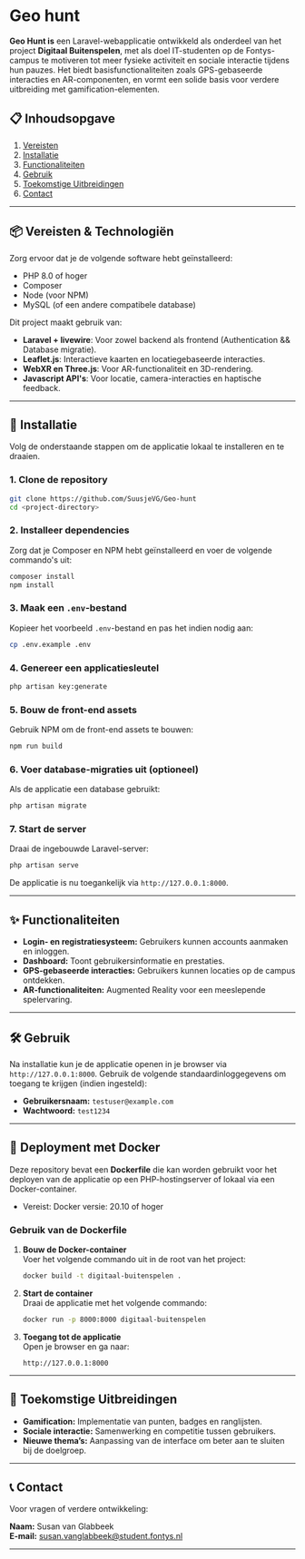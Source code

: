 # Geo hunt

**Geo Hunt is** een Laravel-webapplicatie ontwikkeld als onderdeel van het project **Digitaal Buitenspelen**, met als doel IT-studenten op de Fontys-campus te motiveren tot meer fysieke activiteit en sociale interactie tijdens hun pauzes. Het biedt basisfunctionaliteiten zoals GPS-gebaseerde interacties en AR-componenten, en vormt een solide basis voor verdere uitbreiding met gamification-elementen.  


## 📋 Inhoudsopgave  
1. [Vereisten](#vereisten)  
2. [Installatie](#installatie)  
3. [Functionaliteiten](#functionaliteiten)  
4. [Gebruik](#gebruik)  
5. [Toekomstige Uitbreidingen](#toekomstige-uitbreidingen)  
6. [Contact](#contact)  

---

## 📦 Vereisten & Technologiën 

Zorg ervoor dat je de volgende software hebt geïnstalleerd:  
- PHP 8.0 of hoger  
- Composer  
- Node (voor NPM)  
- MySQL (of een andere compatibele database)  

Dit project maakt gebruik van:
- **Laravel + livewire**: Voor zowel backend als frontend (Authentication && Database migratie).
- **Leaflet.js**: Interactieve kaarten en locatiegebaseerde interacties.
- **WebXR en Three.js**: Voor AR-functionaliteit en 3D-rendering.
- **Javascript API's**: Voor locatie, camera-interacties en haptische feedback.
---

## 🚀 Installatie  

Volg de onderstaande stappen om de applicatie lokaal te installeren en te draaien.  

### 1. Clone de repository  
```bash
git clone https://github.com/SuusjeVG/Geo-hunt
cd <project-directory>
```

### 2. Installeer dependencies  
Zorg dat je Composer en NPM hebt geïnstalleerd en voer de volgende commando's uit:  
```bash
composer install
npm install
```

### 3. Maak een `.env`-bestand  
Kopieer het voorbeeld `.env`-bestand en pas het indien nodig aan:  
```bash
cp .env.example .env
```

### 4. Genereer een applicatiesleutel  
```bash
php artisan key:generate
```

### 5. Bouw de front-end assets  
Gebruik NPM om de front-end assets te bouwen:  
```bash
npm run build
```

### 6. Voer database-migraties uit (optioneel)  
Als de applicatie een database gebruikt:  
```bash
php artisan migrate
```

### 7. Start de server  
Draai de ingebouwde Laravel-server:  
```bash
php artisan serve
```

De applicatie is nu toegankelijk via `http://127.0.0.1:8000`.  

---

## ✨ Functionaliteiten  

- **Login- en registratiesysteem:** Gebruikers kunnen accounts aanmaken en inloggen.  
- **Dashboard:** Toont gebruikersinformatie en prestaties.  
- **GPS-gebaseerde interacties:** Gebruikers kunnen locaties op de campus ontdekken.  
- **AR-functionaliteiten:** Augmented Reality voor een meeslepende spelervaring.  

---

## 🛠 Gebruik  

Na installatie kun je de applicatie openen in je browser via `http://127.0.0.1:8000`. Gebruik de volgende standaardinloggegevens om toegang te krijgen (indien ingesteld):  

- **Gebruikersnaam:** `testuser@example.com`  
- **Wachtwoord:** `test1234`  

---

## 🐳 Deployment met Docker  

Deze repository bevat een **Dockerfile** die kan worden gebruikt voor het deployen van de applicatie op een PHP-hostingserver of lokaal via een Docker-container.  

* Vereist: Docker versie: 20.10 of hoger

### Gebruik van de Dockerfile  

1. **Bouw de Docker-container**  
   Voer het volgende commando uit in de root van het project:  
   ```bash
   docker build -t digitaal-buitenspelen .
   ```  

2. **Start de container**  
   Draai de applicatie met het volgende commando:  
   ```bash
   docker run -p 8000:8000 digitaal-buitenspelen
   ```  

3. **Toegang tot de applicatie**  
   Open je browser en ga naar:  
   ```
   http://127.0.0.1:8000
   ```  

---


## 🔮 Toekomstige Uitbreidingen  

- **Gamification:** Implementatie van punten, badges en ranglijsten.  
- **Sociale interactie:** Samenwerking en competitie tussen gebruikers.  
- **Nieuwe thema’s:** Aanpassing van de interface om beter aan te sluiten bij de doelgroep.  

---

## 📞 Contact  

Voor vragen of verdere ontwikkeling:  

**Naam:** Susan van Glabbeek  
**E-mail:** susan.vanglabbeek@student.fontys.nl  

---  